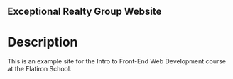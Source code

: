 Exceptional Realty Group Website
---

# Description 

This is an example site for the Intro to Front-End Web Development course at the Flatiron School.